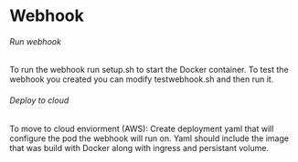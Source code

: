 # Webhook

###### Run webhook
To run the webhook run setup.sh to start the Docker container.
To test the webhook you created you can modify testwebhook.sh and then run it.
###### Deploy to cloud
To move to cloud enviorment (AWS):
Create deployment yaml that will configure the pod the webhook will run on. 
Yaml should include the image that was build with Docker along with ingress and persistant volume. 
